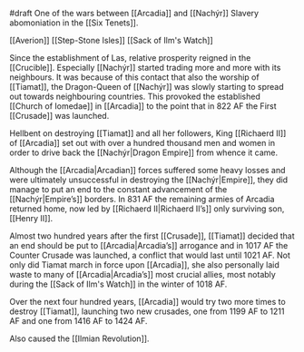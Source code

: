 #draft 
One of the wars between [[Arcadia]] and [[Nachýr]]
Slavery abomoniation in the [[Six Tenets]].

[[Averion]]
[[Step-Stone Isles]]
[[Sack of Ilm's Watch]]





Since the establishment of Las, relative prosperity reigned in the [[Crucible]]. Especially [[Nachýr]] started trading more and more with its neighbours. It was because of this contact that also the worship of [[Tiamat]], the Dragon-Queen of [[Nachýr]] was slowly starting to spread out towards neighbouring countries. This provoked the established [[Church of Iomedae]] in [[Arcadia]] to the point that in 822 AF the First [[Crusade]] was launched. 

Hellbent on destroying [[Tiamat]] and all her followers, King [[Richaerd II]] of [[Arcadia]] set out with over a hundred thousand men and women in order to drive back the [[Nachýr|Dragon Empire]] from whence it came.

Although the [[Arcadia|Arcadian]] forces suffered some heavy losses and were ultimately unsuccessful in destroying the [[Nachýr|Empire]], they did manage to put an end to the constant advancement of the [[Nachýr|Empire’s]] borders. In 831 AF the remaining armies of Arcadia returned home, now led by [[Richaerd II|Richaerd II’s]] only surviving son, [[Henry II]].

Almost two hundred years after the first [[Crusade]], [[Tiamat]] decided that an end should be put to [[Arcadia|Arcadia’s]] arrogance and in 1017 AF the Counter Crusade was launched, a conflict that would last until 1021 AF. Not only did Tiamat march in force upon [[Arcadia]], she also personally laid waste to many of [[Arcadia|Arcadia’s]] most crucial allies, most notably during the [[Sack of Ilm's Watch]] in the winter of 1018 AF.

Over the next four hundred years, [[Arcadia]] would try two more times to destroy [[Tiamat]], launching two new crusades, one from 1199 AF to 1211 AF and one from 1416 AF to 1424 AF.



Also caused the [[Ilmian Revolution]].